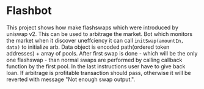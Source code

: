 # Flashbot

This project shows how make flashswaps which were introduced by uniswap v2. This can be used to arbitrage the market. Bot which monitors the market when it discover uneffciency it can call ```initSwap(amountIn, data)``` to initialize arb. Data object is encoded path(ordered token addresses) + array of pools.
After first swap is done - which will be the only one flashswap - than normal swaps are performed by calling callback function by the first pool.
In the last instructions user have to give back loan.
If arbitrage is profitable transaction should pass, otherwise it will be reverted with message "Not enough swap output.".
